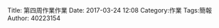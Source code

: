 Title: 第四周作業作業
Date: 2017-03-24 12:08
Category:作業
Tags:簡報
Author: 40223154




<!-- PELICAN_END_SUMMARY -->